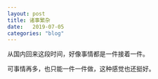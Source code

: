 ```yaml
---
layout: post
title: 诸事繁杂
date:   2019-07-05
categories: "blog"
---
```


从国内回来这段时间，好像事情都是一件接着一件。  

可事情再多，也只能一件一件做，这种感觉也还挺好。  

 